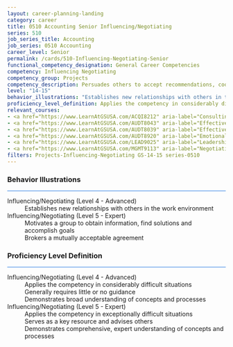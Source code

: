 ```yaml
---
layout: career-planning-landing
category: career
title: 0510 Accounting Senior Influencing/Negotiating
series: 510
job_series_title: Accounting
job_series: 0510 Accounting
career_level: Senior
permalink: /cards/510-Influencing-Negotiating-Senior
functional_competency_designation: General Career Competencies
competency: Influencing Negotiating
competency_group: Projects
competency_description: Persuades others to accept recommendations, cooperate, or change their behavior; works with others towards an agreement; negotiates to find mutually acceptable solutions
level: "14-15"
behavior_illustrations: "Establishes new relationships with others in the work environment ? Motivates a group to obtain information, find solutions and accomplish goals ? Brokers a mutually acceptable agreement"
proficiency_level_definition: Applies the competency in considerably difficult situations ? Generally requires little or no guidance ? Demonstrates broad understanding of concepts and processes ? Applies the competency in exceptionally difficult situations ? Serves as a key resource and advises others ? Demonstrates comprehensive, expert understanding of concepts and processes
relevant_courses: 
- <a href="https://www.LearnAtGSUSA.com/ACQI8212" aria-label="Consulting Skills for Acquisition Professionals (ACQI8211), GSU - https://www.LearnAtGSUSA.com/ACQI8212">Consulting Skills for Acquisition Professionals (ACQI8211), GSU</a>
- <a href="https://www.LearnAtGSUSA.com/AUDT8043" aria-label="Effective Audit Resolution, Follow-up and Implementation (AUDT8034), GSU - https://www.LearnAtGSUSA.com/AUDT8043">Effective Audit Resolution, Follow-up and Implementation (AUDT8034), GSU</a>
- <a href="https://www.LearnAtGSUSA.com/AUDT8039" aria-label="Effective Audit Resolution, Follow-up and Implementation (AUDT8034), GSU - https://www.LearnAtGSUSA.com/AUDT8039">Effective Audit Resolution, Follow-up and Implementation (AUDT8034), GSU</a>
- <a href="https://www.LearnAtGSUSA.com/AUDT8920" aria-label="Emotionally Intelligent Auditor&#58; The Power of Influence and Situational Awareness (AUDT8911), GSU - https://www.LearnAtGSUSA.com/AUDT8920">Emotionally Intelligent Auditor&#58; The Power of Influence and Situational Awareness (AUDT8911), GSU</a>
- <a href="https://www.LearnAtGSUSA.com/LEAD9025" aria-label="Leadership, Motivation and Accountability for High Performance Organizations (LEAD9020), GSU - https://www.LearnAtGSUSA.com/LEAD9025">Leadership, Motivation and Accountability for High Performance Organizations (LEAD9020), GSU</a>
- <a href="https://www.LearnAtGSUSA.com/MGMT9113" aria-label="Negotiating Techniques (MGMT9104 & 9105), GSU - https://www.LearnAtGSUSA.com/MGMT9113">Negotiating Techniques (MGMT9104 & 9105), GSU</a>
filters: Projects-Influencing-Negotiating GS-14-15 series-0510
---
```


<div class="desktop:grid-col-6 margin-y-3">
  <div class="border-top-2 bg-white padding-3 shadow-5 height-full members-hover border-1px button-border border-top-blue radius-lg card-text-color">
    <h3>Behavior Illustrations</h3>
    <hr style="background-color: #1b74e0 !important;"/>
    <dl class="text-base card-content-color"><dt>Influencing/Negotiating (Level 4 - Advanced)</dt><dd>Establishes new relationships with others in the work environment</dd><dt>Influencing/Negotiating (Level 5 - Expert)</dt><dd>Motivates a group to obtain information, find solutions and accomplish goals </dd><dd> Brokers a mutually acceptable agreement</dd></dl>
  </div>
</div>
<div class="desktop:grid-col-6 margin-y-3">
  <div class="border-top-2 bg-white padding-3 shadow-5 height-full members-hover border-1px button-border border-top-blue radius-lg card-text-color">
    <h3>Proficiency Level Definition</h3>
     <hr style="background-color: #1b74e0 !important;"/>
    <dl class="text-base card-content-color"><dt>Influencing/Negotiating (Level 4 - Advanced)</dt><dd>Applies the competency in considerably difficult situations </dd><dd> Generally requires little or no guidance </dd><dd> Demonstrates broad understanding of concepts and processes</dd><dt>Influencing/Negotiating (Level 5 - Expert)</dt><dd>Applies the competency in exceptionally difficult situations </dd><dd> Serves as a key resource and advises others </dd><dd> Demonstrates comprehensive, expert understanding of concepts and processes</dd></dl>
  </div>
</div>